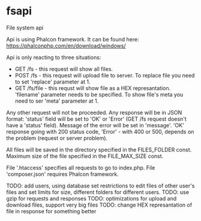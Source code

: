 # fsapi
File system api

Api is using Phalcon framework. It can be found here: https://phalconphp.com/en/download/windows/

Api is only reacting to three situations:
- GET /fs - this request will show all files.
- POST /fs - this request will upload file to server. To replace file you need to set 'replace' parameter at 1.
- GET /fs/file - this requst will show file as a HEX represantation. 'filename' parameter needs to be specified. To show file's meta you need to ser 'meta' parameter at 1.

Any other request will not be proceeded. Any response will be in JSON format: 'status' field will be set to 'OK' or 'Error' (GET /fs request doesn't have a 'status' field). Message of the error will be set in 'message'. 'OK' response going with 200 status code, 'Error' - with 400 or 500, depends on the problem (request or server problem).

All files will be saved in the directory specified in the FILES_FOLDER const. Maximum size of the file specified in the FILE_MAX_SIZE const.

File '.htaccess' specifies all requests to go to index.php. File 'composer.json' requires Phalcon framework.


TODO: add users, using database set restrictions to edit files of other user's files and set limits for size, different folders for different users.
TODO: use gzip for requests and responses
TODO: optimizations for upload and download files, support very big files
TODO: change HEX represantation of file in response for something better
